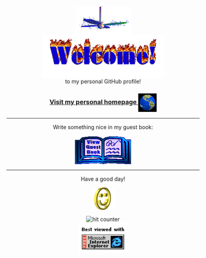 <div align="center">
  <img src="https://github.com/devonestes/devonestes/blob/master/img/fan-1.gif" alt="Fan" align="center">
</div>

<div align="center">
<img src="https://github.com/devonestes/devonestes/blob/master/img/welcome-fire.gif" alt="Welcome" align="center">
</div>

<div align="center">
to my personal GitHub profile!
</div>

<h3 align="center">
<a href="http://www.devonestes.com/">Visit my personal homepage
<img src="https://github.com/devonestes/devonestes/blob/master/img/website.gif" alt="Visit homepage" align="center">
</a>
</h3>

<hr>

<div align="center">
<p>Write something nice in my guest book:</p>
<a href="https://github.com/devonestes/devonestes/issues"><img src="https://github.com/devonestes/devonestes/blob/master/img/guestbook.gif" alt="Guest book" align="center"></a>
</div>

<hr>

<div align="center">
<p>Have a good day!</p>
<div>
<img src="https://github.com/devonestes/devonestes/blob/master/img/smile.gif" alt="Smiley" align="center">
</div>
</div>

<div align="center">
<p></p>
<img src="https://profile-counter.glitch.me/devonestes/count.svg" alt="hit counter" align="center">
</div>

<div align="center">
<img src="https://github.com/devonestes/devonestes/blob/master/img/ie.jpg" alt="Best viewed with Microsoft Internet Explorer" align="center" width="128">
</div>
